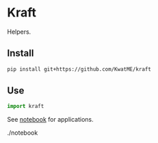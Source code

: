 # Kraft

Helpers.

## Install

```sh
pip install git+https://github.com/KwatME/kraft
```

## Use

```python
import kraft
```

See [notebook](notebook) for applications.

./notebook

